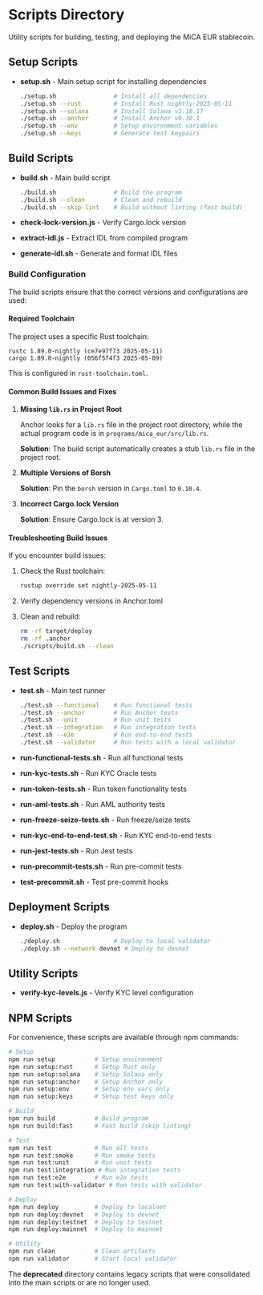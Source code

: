 # Scripts Directory

Utility scripts for building, testing, and deploying the MiCA EUR stablecoin.

## Setup Scripts

- **setup.sh** - Main setup script for installing dependencies
  ```bash
  ./setup.sh                # Install all dependencies
  ./setup.sh --rust         # Install Rust nightly-2025-05-11
  ./setup.sh --solana       # Install Solana v1.18.17
  ./setup.sh --anchor       # Install Anchor v0.30.1
  ./setup.sh --env          # Setup environment variables
  ./setup.sh --keys         # Generate test keypairs
  ```

## Build Scripts

- **build.sh** - Main build script
  ```bash
  ./build.sh                # Build the program
  ./build.sh --clean        # Clean and rebuild
  ./build.sh --skip-lint    # Build without linting (fast build)
  ```

- **check-lock-version.js** - Verify Cargo.lock version
- **extract-idl.js** - Extract IDL from compiled program
- **generate-idl.sh** - Generate and format IDL files

### Build Configuration

The build scripts ensure that the correct versions and configurations are used:

#### Required Toolchain

The project uses a specific Rust toolchain:
```
rustc 1.89.0-nightly (ce7e97f73 2025-05-11)
cargo 1.89.0-nightly (056f5f4f3 2025-05-09)
```

This is configured in `rust-toolchain.toml`.

#### Common Build Issues and Fixes

1. **Missing `lib.rs` in Project Root**

   Anchor looks for a `lib.rs` file in the project root directory, while the actual program code is in `programs/mica_eur/src/lib.rs`.

   **Solution**: The build script automatically creates a stub `lib.rs` file in the project root.

2. **Multiple Versions of Borsh**

   **Solution**: Pin the `borsh` version in `Cargo.toml` to `0.10.4`.

3. **Incorrect Cargo.lock Version**

   **Solution**: Ensure Cargo.lock is at version 3.

#### Troubleshooting Build Issues

If you encounter build issues:

1. Check the Rust toolchain:
   ```bash
   rustup override set nightly-2025-05-11
   ```

2. Verify dependency versions in Anchor.toml

3. Clean and rebuild:
   ```bash
   rm -rf target/deploy
   rm -rf .anchor
   ./scripts/build.sh --clean
   ```

## Test Scripts

- **test.sh** - Main test runner
  ```bash
  ./test.sh --functional    # Run functional tests
  ./test.sh --anchor        # Run Anchor tests
  ./test.sh --unit          # Run unit tests
  ./test.sh --integration   # Run integration tests
  ./test.sh --e2e           # Run end-to-end tests
  ./test.sh --validator     # Run tests with a local validator
  ```

- **run-functional-tests.sh** - Run all functional tests
- **run-kyc-tests.sh** - Run KYC Oracle tests
- **run-token-tests.sh** - Run token functionality tests
- **run-aml-tests.sh** - Run AML authority tests
- **run-freeze-seize-tests.sh** - Run freeze/seize tests
- **run-kyc-end-to-end-test.sh** - Run KYC end-to-end tests
- **run-jest-tests.sh** - Run Jest tests
- **run-precommit-tests.sh** - Run pre-commit tests
- **test-precommit.sh** - Test pre-commit hooks

## Deployment Scripts

- **deploy.sh** - Deploy the program
  ```bash
  ./deploy.sh               # Deploy to local validator
  ./deploy.sh --network devnet # Deploy to devnet
  ```

## Utility Scripts

- **verify-kyc-levels.js** - Verify KYC level configuration

## NPM Scripts

For convenience, these scripts are available through npm commands:

```bash
# Setup
npm run setup           # Setup environment
npm run setup:rust      # Setup Rust only
npm run setup:solana    # Setup Solana only
npm run setup:anchor    # Setup Anchor only
npm run setup:env       # Setup env vars only
npm run setup:keys      # Setup test keys only

# Build
npm run build           # Build program
npm run build:fast      # Fast build (skip linting)

# Test
npm run test            # Run all tests
npm run test:smoke      # Run smoke tests
npm run test:unit       # Run unit tests
npm run test:integration # Run integration tests
npm run test:e2e        # Run e2e tests
npm run test:with-validator # Run tests with validator

# Deploy
npm run deploy          # Deploy to localnet
npm run deploy:devnet   # Deploy to devnet
npm run deploy:testnet  # Deploy to testnet
npm run deploy:mainnet  # Deploy to mainnet

# Utility
npm run clean           # Clean artifacts
npm run validator       # Start local validator
```

The **deprecated** directory contains legacy scripts that were consolidated into the main scripts or are no longer used. 